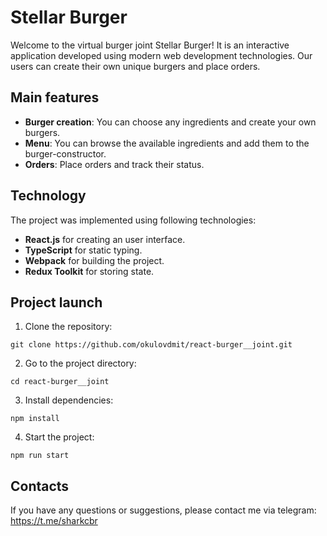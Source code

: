 # Stellar Burger
Welcome to the virtual burger joint Stellar Burger!
It is an interactive application developed using modern web development technologies.
Our users can create their own unique burgers and place orders.
## Main features
- **Burger creation**: You can choose any ingredients and create your own burgers.
- **Menu**: You can browse the available ingredients and add them to the burger-constructor.
- **Orders**: Place orders and track their status.
## Technology

The project was implemented using following technologies:
- **React.js** for creating an user interface.
- **TypeScript** for static typing.
- **Webpack** for building the project.
- **Redux Toolkit** for storing state.
## Project launch
1. Clone the repository:
```
git clone https://github.com/okulovdmit/react-burger__joint.git
```
2. Go to the project directory:
```
cd react-burger__joint
```
3. Install dependencies:
```
npm install
```
4. Start the project:
```
npm run start
```
## Contacts
If you have any questions or suggestions, please contact me via telegram: https://t.me/sharkcbr